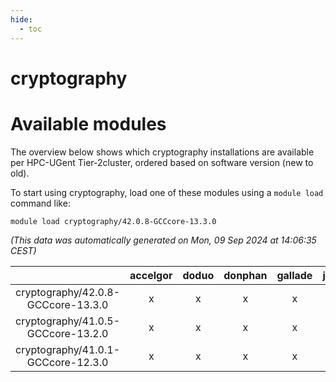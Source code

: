 ```yaml
---
hide:
  - toc
---
```


cryptography
============

# Available modules


The overview below shows which cryptography installations are available per HPC-UGent Tier-2cluster, ordered based on software version (new to old).

To start using cryptography, load one of these modules using a `module load` command like:

```shell
module load cryptography/42.0.8-GCCcore-13.3.0
```

*(This data was automatically generated on Mon, 09 Sep 2024 at 14:06:35 CEST)*  

| |accelgor|doduo|donphan|gallade|joltik|shinx|skitty|
| :---: | :---: | :---: | :---: | :---: | :---: | :---: | :---: |
|cryptography/42.0.8-GCCcore-13.3.0|x|x|x|x|x|x|x|
|cryptography/41.0.5-GCCcore-13.2.0|x|x|x|x|x|x|x|
|cryptography/41.0.1-GCCcore-12.3.0|x|x|x|x|x|x|x|
